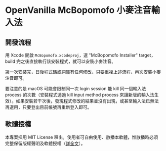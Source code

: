 # OpenVanilla McBopomofo 小麥注音輸入法

## 開發流程

用 Xcode 開啟 `McBopomofo.xcodeproj`，選 "McBopomofo Installer" target，build 完之後直接執行該安裝程式，就可以安裝小麥注音。

第一次安裝完，日後程式碼或詞庫有任何修改，只要重複上述流程，再次安裝小麥注音即可。

要注意的是 macOS 可能會限制同一次 login session 能 kill 同一個輸入法 process 的次數（安裝程式透過 kill input method process 來讓新版的輸入法生效）。如果安裝若干次後，發現程式修改的結果並沒有出現，或甚至輸入法已無法再選用，只要登出目前帳號再重新登入即可。

## 軟體授權

本專案採用 MIT License 釋出，使用者可自由使用、散播本軟體，惟散播時必須完整保留版權聲明及軟體授權（[詳全文](https://github.com/openvanilla/McBopomofo/blob/master/LICENSE.txt)）。

